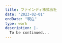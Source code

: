 ```yaml
---
title: ファインディ株式会社
date: "2023-02-01"
endDate: "現在"
type: work
description: |-
  To be continued...
---
```


